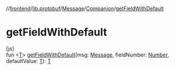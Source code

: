 //[frontend](../../../../index.md)/[lib.protobuf](../../index.md)/[Message](../index.md)/[Companion](index.md)/[getFieldWithDefault](get-field-with-default.md)

# getFieldWithDefault

[js]\
fun &lt;[T](get-field-with-default.md)&gt; [getFieldWithDefault](get-field-with-default.md)(msg: [Message](../index.md), fieldNumber: [Number](https://kotlinlang.org/api/latest/jvm/stdlib/kotlin/-number/index.html), defaultValue: [T](get-field-with-default.md)): [T](get-field-with-default.md)
